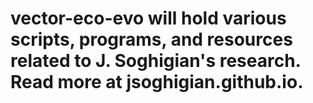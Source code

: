 # vector-eco-evo will hold various scripts, programs, and resources related to J. Soghigian's research.  Read more at jsoghigian.github.io.
